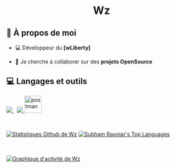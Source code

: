 <h1 align="center">Wz</h1>


## 💼 À propos de moi

- 💻 Développeur du **[wLiberty]**

- 👯 Je cherche à collaborer sur des **projets OpenSource**


## 💻 Langages et outils

<p align="left"> 
    <a style="padding-right:8px;" href="https://www.mysql.com/" target="_blank"> <img src="https://img.icons8.com/fluent/50/000000/mysql-logo.png"/> </a>
    <a href="https://git-scm.com/" target="_blank"> <img src="https://img.icons8.com/color/48/000000/git.png"/> </a> 
    <a href="https://www.lua.org" target="_blank"> <img src="https://th.bing.com/th/id/R.fffb2b9b83c92ed6797c11b50b42c2b6?rik=fX4Dj7nEx8fzLg&riu=http%3a%2f%2f48pedia.org%2fimages%2fthumb%2f8%2f8e%2fLua-logo.svg%2f1200px-Lua-logo.svg.png&ehk=F7nHO1i%2fU%2bmVnn7ADsqrTOWi3%2ftc5bBYw56p5o29crI%3d&risl=&pid=ImgRaw&r=0" alt="postman" width="45" height="45"/> </a>
</p>



<p align="center">
    <a href="https://github.com/SubhamRaoniar28/github-readme-streak-stats">
        <img title="🔥 Obtenez des statistiques de séquences pour votre profil sur git.io/streak-stats" alt="" src="https://github-readme-streak-stats.herokuapp.com/?user=HydraDevFR&theme=black-ice&hide_border=true&stroke=0000&background=060A0CD0"/>
    </a>
</p>

  <br/>
    <a href="https://github.com/wz-fivem/github-readme-stats"><img alt="Statistiques Github de Wz" src="https://github-readme-stats.vercel.app/api?username=wz-fivem&show_icons=true&count_private=true&theme=react&hide_border=true&bg_color=0D1117" /></a>
  <a href="https://github.com/wz-fivem/github-readme-stats"><img alt="Subham Raoniar's Top Languages" src="https://github-readme-stats.vercel.app/api/top-langs/?username=wz-fivem&langs_count=8&count_private=true&layout=compact&theme=react&hide_border=true&bg_color=0D1117" /></a>
  <br/>

<br/>
<br/>

<a href="https://github.com/wz-fivem/github-readme-activity-graph"><img alt="Graphique d'activité de Wz" src="https://activity-graph.herokuapp.com/graph?username=wz-fivem&bg_color=0D1117&color=5BCDEC&line=5BCDEC&point=FFFFFF&hide_border=true" /></a>

